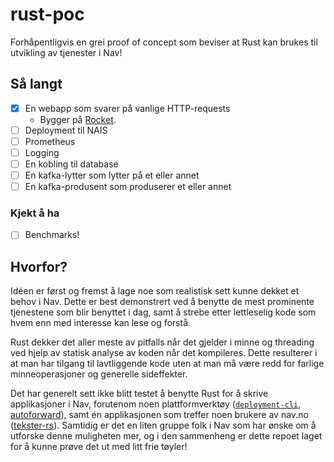 # rust-poc

Forhåpentligvis en grei proof of concept som beviser at Rust kan brukes til utvikling av tjenester i Nav!

## Så langt

- [x] En webapp som svarer på vanlige HTTP-requests
    - Bygger på [Rocket](https://rocket.rs).
- [ ] Deployment til NAIS
- [ ] Prometheus
- [ ] Logging
- [ ] En kobling til database
- [ ] En kafka-lytter som lytter på et eller annet
- [ ] En kafka-produsent som produserer et eller annet

### Kjekt å ha

- [ ] Benchmarks!

## Hvorfor?

Idéen er først og fremst å lage noe som realistisk sett kunne dekket et behov i Nav. Dette er best demonstrert ved å benytte de mest prominente tjenestene som blir benyttet i dag, samt å strebe etter lettleselig kode som hvem enn med interesse kan lese og forstå.

Rust dekker det aller meste av pitfalls når det gjelder i minne og threading ved hjelp av statisk analyse av koden når det kompileres. Dette resulterer i at man har tilgang til lavtliggende kode uten at man må være redd for farlige minneoperasjoner og generelle sideffekter.

Det har generelt sett ikke blitt testet å benytte Rust for å skrive applikasjoner i Nav, forutenom noen plattformverktøy ([`deployment-cli`](https://github.com/navikt/deployment-cli), [autoforward](https://github.com/navikt/autoforward)), samt én applikasjonen som treffer noen brukere av nav.no ([tekster-rs](https://github.com/navikt/tekster-rs)). Samtidig er det en liten gruppe folk i Nav som har ønske om å utforske denne muligheten mer, og i den sammenheng er dette repoet laget for å kunne prøve det ut med litt frie tøyler!